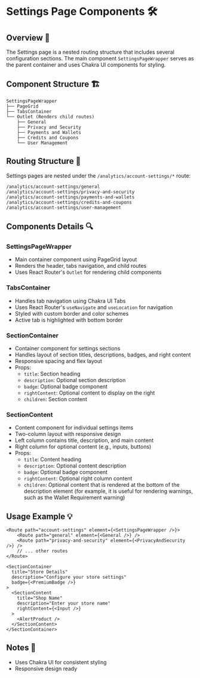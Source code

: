 # Settings Page Components 🛠️

## Overview 📝
The Settings page is a nested routing structure that includes several configuration sections. The main component `SettingsPageWrapper` serves as the parent container and uses Chakra UI components for styling.

## Component Structure 🏗️
```
SettingsPageWrapper
├── PageGrid
├── TabsContainer
└── Outlet (Renders child routes)
    ├── General
    ├── Privacy and Security
    ├── Payments and Wallets
    ├── Credits and Coupons
    └── User Management
```

## Routing Structure 🔄
Settings pages are nested under the `/analytics/account-settings/*` route:
```
/analytics/account-settings/general
/analytics/account-settings/privacy-and-security
/analytics/account-settings/payments-and-wallets
/analytics/account-settings/credits-and-coupons
/analytics/account-settings/user-management
```

## Components Details 🔍

### SettingsPageWrapper
- Main container component using PageGrid layout
- Renders the header, tabs navigation, and child routes
- Uses React Router's `Outlet` for rendering child components

### TabsContainer
- Handles tab navigation using Chakra UI Tabs
- Uses React Router's `useNavigate` and `useLocation` for navigation
- Styled with custom border and color schemes
- Active tab is highlighted with bottom border

### SectionContainer
- Container component for settings sections
- Handles layout of section titles, descriptions, badges, and right content
- Responsive spacing and flex layout
- Props:
  - `title`: Section heading
  - `description`: Optional section description
  - `badge`: Optional badge component
  - `rightContent`: Optional content to display on the right
  - `children`: Section content

### SectionContent
- Content component for individual settings items
- Two-column layout with responsive design
- Left column contains title, description, and main content
- Right column for optional content (e.g., inputs, buttons)
- Props:
  - `title`: Content heading
  - `description`: Optional content description
  - `badge`: Optional badge component
  - `rightContent`: Optional right column content
  - `children`: Optional content that is rendered at the bottom of the description element (for example, it is useful for rendering warnings, such as the Wallet Requirement warning)

## Usage Example 💡
```tsx
<Route path="account-settings" element={<SettingsPageWrapper />}>
    <Route path="general" element={<General />} />
    <Route path="privacy-and-security" element={<PrivacyAndSecurity />} />
    // ... other routes
</Route>

<SectionContainer
  title="Store Details"
  description="Configure your store settings"
  badge={<PremiumBadge />}
>
  <SectionContent
    title="Shop Name"
    description="Enter your store name"
    rightContent={<Input />}
  >
    <AlertProduct />
  </SectionContent>
</SectionContainer>
```

## Notes 📌
- Uses Chakra UI for consistent styling
- Responsive design ready